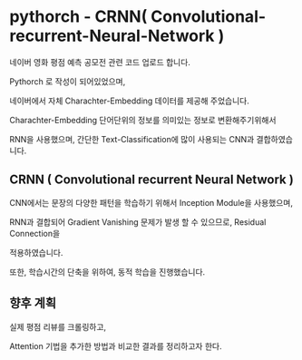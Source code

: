 # pythorch - CRNN( Convolutional-recurrent-Neural-Network )

네이버 영화 평점 예측 공모전 관련 코드 업로드 합니다.

Pythorch 로 작성이 되어있었으며,

네이버에서 자체 Charachter-Embedding 데이터를 제공해 주었습니다.


 Charachter-Embedding 단어단위의 정보를 의미있는 정보로 변환해주기위해서 
 
 RNN을 사용했으며,  간단한 Text-Classification에 많이 사용되는 CNN과 결합하였습니다.
 
 ## CRNN ( Convolutional recurrent Neural Network ) 
 
 CNN에서는 문장의 다양한 패턴을 학습하기 위해서 Inception Module을 사용했으며,
 
 RNN과 결합되어 Gradient Vanishing 문제가 발생 할 수 있으므로, Residual Connection을 
 
 적용하였습니다.
 
 또한, 학습시간의 단축을 위하여, 동적 학습을 진행했습니다.
 
 ## 향후 계획
 실제 평점 리뷰를 크롤링하고,
 
 Attention 기법을 추가한 방법과 비교한 결과를 정리하고자 한다.
 
